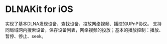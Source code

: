 # DLNAKit for iOS

实现了基本DLNA发现设备，查找设备、投放网络视频、播控的UPnP协议。
支持同局域网内搜索设备，保存设备列表，网络视频的投放；基本的播放控制：播放、暂停、停止、seek。

